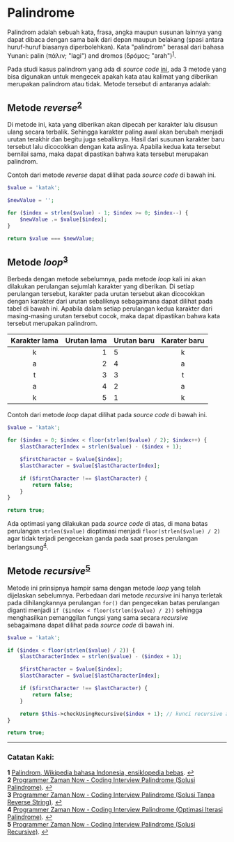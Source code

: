 # Palindrome

Palindrom adalah sebuah kata, frasa, angka maupun susunan lainnya yang dapat dibaca dengan sama baik dari depan maupun belakang (spasi antara huruf-huruf biasanya diperbolehkan). Kata "palindrom" berasal dari bahasa Yunani: palin (πάλιν; "lagi") and dromos (δρóμος; "arah")<sup id="pg1">[1](#fn1)</sup>.

Pada studi kasus palindrom yang ada di *source code* [ini](Palindrome.php), ada 3 metode yang bisa digunakan untuk mengecek apakah kata atau kalimat yang diberikan merupakan palindrom atau tidak. Metode tersebut di antaranya adalah:

## Metode *reverse*<sup id="pg2">[2](#fn2)</sup>
Di metode ini, kata yang diberikan akan dipecah per karakter lalu disusun ulang secara terbalik. Sehingga karakter paling awal akan berubah menjadi urutan terakhir dan begitu juga sebaliknya. Hasil dari susunan karakter baru tersebut lalu dicocokkan dengan kata aslinya. Apabila kedua kata tersebut bernilai sama, maka dapat dipastikan bahwa kata tersebut merupakan palindrom.

Contoh dari metode *reverse* dapat dilihat pada *source code* di bawah ini.
```php
$value = 'katak';

$newValue = '';

for ($index = strlen($value) - 1; $index >= 0; $index--) {
    $newValue .= $value[$index];
}

return $value === $newValue;
```

## Metode *loop*<sup id="pg3">[3](#fn3)</sup>
Berbeda dengan metode sebelumnya, pada metode *loop* kali ini akan dilakukan perulangan sejumlah karakter yang diberikan. Di setiap perulangan tersebut, karakter pada urutan tersebut akan dicocokkan dengan karakter dari urutan sebaliknya sebagaimana dapat dilihat pada tabel di bawah ini. Apabila dalam setiap perulangan kedua karakter dari masing-masing urutan tersebut cocok, maka dapat dipastikan bahwa kata tersebut merupakan palindrom.

Karakter lama | Urutan lama | Urutan baru | Karater baru |
| :---: | ---: | :--- | :---: |
| k | 1 | 5 | k |
| a | 2 | 4 | a |
| t | 3 | 3 | t |
| a | 4 | 2 | a |
| k | 5 | 1 | k |

Contoh dari metode *loop* dapat dilihat pada *source code* di bawah ini.
```php
$value = 'katak';

for ($index = 0; $index < floor(strlen($value) / 2); $index++) {
    $lastCharacterIndex = strlen($value) - ($index + 1);

    $firstCharacter = $value[$index];
    $lastCharacter = $value[$lastCharacterIndex];

    if ($firstCharacter !== $lastCharacter) {
        return false;
    }
}

return true;
```

Ada optimasi yang dilakukan pada *source code* di atas, di mana batas perulangan ``strlen($value)`` dioptimasi menjadi ``floor(strlen($value) / 2)`` agar tidak terjadi pengecekan ganda pada saat proses perulangan berlangsung<sup id="pg4">[4](#fn4)</sup>.

## Metode *recursive*<sup id="pg5">[5](#fn5)</sup>
Metode ini prinsipnya hampir sama dengan metode *loop* yang telah dijelaskan sebelumnya. Perbedaan dari metode *recursive* ini hanya terletak pada dihilangkannya perulangan ``for()`` dan pengecekan batas perulangan diganti menjadi ``if ($index < floor(strlen($value) / 2))`` sehingga menghasilkan pemanggilan fungsi yang sama secara *recursive* sebagaimana dapat dilihat pada *source code* di bawah ini.
```php
$value = 'katak';

if ($index < floor(strlen($value) / 2)) {
    $lastCharacterIndex = strlen($value) - ($index + 1);

    $firstCharacter = $value[$index];
    $lastCharacter = $value[$lastCharacterIndex];

    if ($firstCharacter !== $lastCharacter) {
        return false;
    }

    return $this->checkUsingRecursive($index + 1); // kunci recursive ada di sini
}

return true;
```

---
### Catatan Kaki:

<strong id="fn1">1</strong> [Palindrom, Wikipedia bahasa Indonesia, ensiklopedia bebas](https://id.wikipedia.org/wiki/Palindrom). [↩](#pg1)
<br>
<strong id="fn2">2</strong> [Programmer Zaman Now - Coding Interview Palindrome (Solusi Palindrome)](https://www.youtube.com/watch?v=DXQuiPKl79Y&t=250s). [↩](#pg2)
<br>
<strong id="fn3">3</strong> [Programmer Zaman Now - Coding Interview Palindrome (Solusi Tanpa Reverse String)](https://www.youtube.com/watch?v=DXQuiPKl79Y&t=763s). [↩](#pg3)
<br>
<strong id="fn4">4</strong> [Programmer Zaman Now - Coding Interview Palindrome (Optimasi Iterasi Palindrome)](https://www.youtube.com/watch?v=DXQuiPKl79Y&t=1281s). [↩](#pg4)
<br>
<strong id="fn5">5</strong> [Programmer Zaman Now - Coding Interview Palindrome (Solusi Recursive)](https://www.youtube.com/watch?v=DXQuiPKl79Y&t=1472s). [↩](#pg5)
